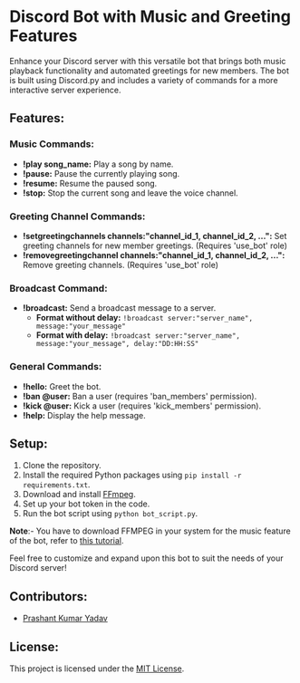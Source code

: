 # Discord Bot with Music and Greeting Features

Enhance your Discord server with this versatile bot that brings both music playback functionality and automated greetings for new members. The bot is built using Discord.py and includes a variety of commands for a more interactive server experience.

## Features:

### Music Commands:

- **!play song_name:** Play a song by name.
- **!pause:** Pause the currently playing song.
- **!resume:** Resume the paused song.
- **!stop:** Stop the current song and leave the voice channel.

### Greeting Channel Commands:

- **!setgreetingchannels channels:"channel_id_1, channel_id_2, ...":** Set greeting channels for new member greetings. (Requires 'use_bot' role)
- **!removegreetingchannel channels:"channel_id_1, channel_id_2, ...":** Remove greeting channels. (Requires 'use_bot' role)

### Broadcast Command:

- **!broadcast:** Send a broadcast message to a server.
  - **Format without delay:** `!broadcast server:"server_name", message:"your_message"`
  - **Format with delay:** `!broadcast server:"server_name", message:"your_message", delay:"DD:HH:SS"`

### General Commands:

- **!hello:** Greet the bot.
- **!ban @user:** Ban a user (requires 'ban_members' permission).
- **!kick @user:** Kick a user (requires 'kick_members' permission).
- **!help:** Display the help message.

## Setup:

1. Clone the repository.
2. Install the required Python packages using `pip install -r requirements.txt`.
3. Download and install [FFmpeg](https://ffmpeg.org/download.html).
4. Set up your bot token in the code.
5. Run the bot script using `python bot_script.py`.

**Note**:- You have to download FFMPEG in your system for the music feature of the bot, refer to [this tutorial](https://www.youtube.com/watch?v=IECI72XEox0).

Feel free to customize and expand upon this bot to suit the needs of your Discord server!

## Contributors:

- [Prashant Kumar Yadav]([https://github.com/prashant-smart])

## License:

This project is licensed under the [MIT License](LICENSE).
